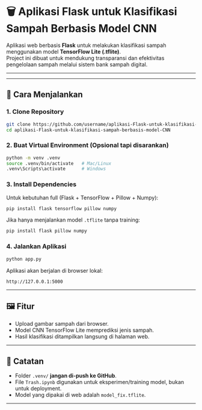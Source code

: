 
# 🗑️ Aplikasi Flask untuk Klasifikasi Sampah Berbasis Model CNN

Aplikasi web berbasis **Flask** untuk melakukan klasifikasi sampah menggunakan model **TensorFlow Lite (.tflite)**.  
Project ini dibuat untuk mendukung transparansi dan efektivitas pengelolaan sampah melalui sistem bank sampah digital.

---


---

## 🚀 Cara Menjalankan

### 1. Clone Repository
```bash
git clone https://github.com/username/aplikasi-Flask-untuk-klasifikasi-sampah-berbasis-model-CNN.git
cd aplikasi-Flask-untuk-klasifikasi-sampah-berbasis-model-CNN
````

### 2. Buat Virtual Environment (Opsional tapi disarankan)

```bash
python -m venv .venv
source .venv/bin/activate   # Mac/Linux
.venv\Scripts\activate      # Windows
```

### 3. Install Dependencies

Untuk kebutuhan full (Flask + TensorFlow + Pillow + Numpy):

```bash
pip install flask tensorflow pillow numpy
```

Jika hanya menjalankan model `.tflite` tanpa training:

```bash
pip install flask pillow numpy
```

### 4. Jalankan Aplikasi

```bash
python app.py
```

Aplikasi akan berjalan di browser lokal:

```
http://127.0.0.1:5000
```

---

## 🖼️ Fitur

* Upload gambar sampah dari browser.
* Model CNN TensorFlow Lite memprediksi jenis sampah.
* Hasil klasifikasi ditampilkan langsung di halaman web.


---

## 📝 Catatan

* Folder `.venv/` **jangan di-push ke GitHub**.
* File `Trash.ipynb` digunakan untuk eksperimen/training model, bukan untuk deployment.
* Model yang dipakai di web adalah `model_fix.tflite`.

---
